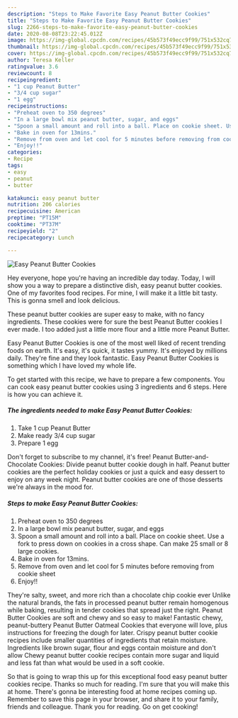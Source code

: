 ```yaml
---
description: "Steps to Make Favorite Easy Peanut Butter Cookies"
title: "Steps to Make Favorite Easy Peanut Butter Cookies"
slug: 2266-steps-to-make-favorite-easy-peanut-butter-cookies
date: 2020-08-08T23:22:45.012Z
image: https://img-global.cpcdn.com/recipes/45b573f49ecc9f99/751x532cq70/easy-peanut-butter-cookies-recipe-main-photo.jpg
thumbnail: https://img-global.cpcdn.com/recipes/45b573f49ecc9f99/751x532cq70/easy-peanut-butter-cookies-recipe-main-photo.jpg
cover: https://img-global.cpcdn.com/recipes/45b573f49ecc9f99/751x532cq70/easy-peanut-butter-cookies-recipe-main-photo.jpg
author: Teresa Keller
ratingvalue: 3.6
reviewcount: 8
recipeingredient:
- "1 cup Peanut Butter"
- "3/4 cup sugar"
- "1 egg"
recipeinstructions:
- "Preheat oven to 350 degrees"
- "In a large bowl mix peanut butter, sugar, and eggs"
- "Spoon a small amount and roll into a ball. Place on cookie sheet. Use a fork to press down on cookies in a cross shape. Can make 25 small or 8 large cookies."
- "Bake in oven for 13mins."
- "Remove from oven and let cool for 5 minutes before removing from cookie sheet"
- "Enjoy!!"
categories:
- Recipe
tags:
- easy
- peanut
- butter

katakunci: easy peanut butter 
nutrition: 206 calories
recipecuisine: American
preptime: "PT15M"
cooktime: "PT37M"
recipeyield: "2"
recipecategory: Lunch

---
```



![Easy Peanut Butter Cookies](https://img-global.cpcdn.com/recipes/45b573f49ecc9f99/751x532cq70/easy-peanut-butter-cookies-recipe-main-photo.jpg)

Hey everyone, hope you're having an incredible day today. Today, I will show you a way to prepare a distinctive dish, easy peanut butter cookies. One of my favorites food recipes. For mine, I will make it a little bit tasty. This is gonna smell and look delicious.

These peanut butter cookies are super easy to make, with no fancy ingredients. These cookies were for sure the best Peanut Butter cookies I ever made. I too added just a little more flour and a little more Peanut Butter.

Easy Peanut Butter Cookies is one of the most well liked of recent trending foods on earth. It's easy, it's quick, it tastes yummy. It's enjoyed by millions daily. They're fine and they look fantastic. Easy Peanut Butter Cookies is something which I have loved my whole life.


To get started with this recipe, we have to prepare a few components. You can cook easy peanut butter cookies using 3 ingredients and 6 steps. Here is how you can achieve it.

<!--inarticleads1-->

##### The ingredients needed to make Easy Peanut Butter Cookies:

1. Take 1 cup Peanut Butter
1. Make ready 3/4 cup sugar
1. Prepare 1 egg


Don&#39;t forget to subscribe to my channel, it&#39;s free! Peanut Butter-and-Chocolate Cookies: Divide peanut butter cookie dough in half. Peanut butter cookies are the perfect holiday cookies or just a quick and easy dessert to enjoy on any week night. Peanut butter cookies are one of those desserts we&#39;re always in the mood for. 

<!--inarticleads2-->

##### Steps to make Easy Peanut Butter Cookies:

1. Preheat oven to 350 degrees
1. In a large bowl mix peanut butter, sugar, and eggs
1. Spoon a small amount and roll into a ball. Place on cookie sheet. Use a fork to press down on cookies in a cross shape. Can make 25 small or 8 large cookies.
1. Bake in oven for 13mins.
1. Remove from oven and let cool for 5 minutes before removing from cookie sheet
1. Enjoy!!


They&#39;re salty, sweet, and more rich than a chocolate chip cookie ever Unlike the natural brands, the fats in processed peanut butter remain homogenous while baking, resulting in tender cookies that spread just the right. Peanut Butter Cookies are soft and chewy and so easy to make! Fantastic chewy, peanut-buttery Peanut Butter Oatmeal Cookies that everyone will love, plus instructions for freezing the dough for later. Crispy peanut butter cookie recipes include smaller quantities of ingredients that retain moisture. Ingredients like brown sugar, flour and eggs contain moisture and don&#39;t allow Chewy peanut butter cookie recipes contain more sugar and liquid and less fat than what would be used in a soft cookie. 

So that is going to wrap this up for this exceptional food easy peanut butter cookies recipe. Thanks so much for reading. I'm sure that you will make this at home. There's gonna be interesting food at home recipes coming up. Remember to save this page in your browser, and share it to your family, friends and colleague. Thank you for reading. Go on get cooking!
